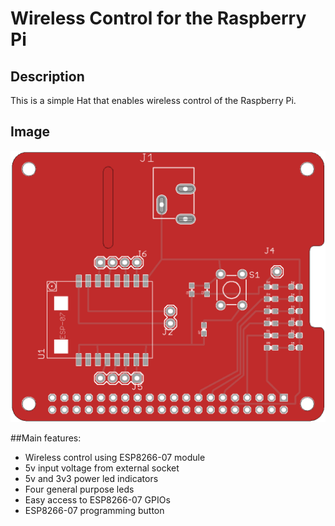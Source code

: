 # Wireless Control for the Raspberry Pi

## Description
This is a simple Hat that enables wireless control of the Raspberry Pi.

## Image

![PCB-Top](images/pcb_top.png)

##Main features:
- Wireless control using ESP8266-07 module
- 5v input voltage from external socket 
- 5v and 3v3 power led indicators
- Four general purpose leds
- Easy access to ESP8266-07 GPIOs 
- ESP8266-07 programming button
